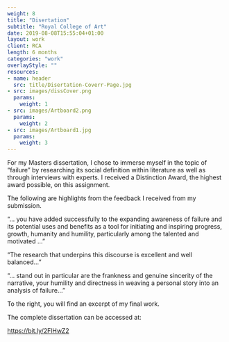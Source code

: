 ```yaml
---
weight: 8
title: "Disertation"
subtitle: "Royal College of Art"
date: 2019-08-08T15:55:04+01:00
layout: work
client: RCA
length: 6 months
categories: "work"
overlayStyle: ""
resources:
- name: header
  src: title/Disertation-Coverr-Page.jpg
- src: images/dissCover.png
  params:
    weight: 1
- src: images/Artboard2.png
  params:
    weight: 2
- src: images/Artboard1.jpg
  params:
    weight: 3
---
```


For my Masters dissertation, I chose to immerse myself in the topic of “failure” by researching its social definition within literature as well as through interviews with experts. I received a Distinction Award, the highest award possible, on this assignment.

The following are highlights from the feedback I received from my submission.

 “… you have added successfully to the expanding awareness of failure and its potential uses and benefits as a tool for initiating and inspiring progress, growth, humanity and humility, particularly among the talented and motivated …”

“The research that underpins this discourse is excellent and well balanced…”

“… stand out in particular are the frankness and genuine sincerity of the narrative, your humility and directness in weaving a personal story into an analysis of failure…”

To the right, you will find an excerpt of my final work. 

The complete dissertation can be accessed at:

https://bit.ly/2FlHwZ2



